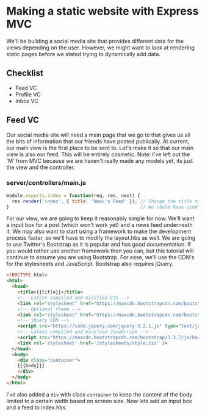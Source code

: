 # Making a static website with Express MVC
We'll be building a social media site that provides different data for the views depending on the user. However, we might want to look at rendering static pages before we stated trying to dynamically add data.

## Checklist
* Feed VC
* Profile VC
* Inbox VC

## Feed VC
Our social media site will need a main page that we go to that gives us all the bits of information that our friends have posted publically. At current, our main view is the first place to be sent to. Let's make it so that our main view is also our feed. This will be entirely cosmetic. Note: I've left out the 'M' from MVC because we are haven't really made any models yet, its just the view and the controller.

### server/controllers/main.js
```javascript
module.exports.index = function(req, res, next) {
  res.render('index', { title: 'New\'s Feed' }); // Change the title to New's Feed. Note: We have to escape the single quote (') using a backslash (\).
}                                                // We could have used double quotes (") around our string instead.
```

For our view, we are going to keep it reasonably simple for now. We'll want a input box for a post (which won't work yet) and a news feed underneath it. We may also want to start using a framework to make the development process faster, so we'll have to modify the layout.hbs as well. We are going to use Twitter's Bootstrap as it is popular and has good documentation. If you would rather use another framework then you can, but this tutorial will continue to assume you are using Bootstrap. For ease, we'll use the CDN's for the stylesheets and JavaScript. Bootstrap also requires jQuery.

```html
<!DOCTYPE html>
<html>
  <head>
    <title>{{title}}</title>
    <!-- Latest compiled and minified CSS -->
    <link rel="stylesheet" href="https://maxcdn.bootstrapcdn.com/bootstrap/3.3.7/css/bootstrap.min.css" integrity="sha384-BVYiiSIFeK1dGmJRAkycuHAHRg32OmUcww7on3RYdg4Va+PmSTsz/K68vbdEjh4u" crossorigin="anonymous">
    <!-- Optional theme -->
    <link rel="stylesheet" href="https://maxcdn.bootstrapcdn.com/bootstrap/3.3.7/css/bootstrap-theme.min.css" integrity="sha384-rHyoN1iRsVXV4nD0JutlnGaslCJuC7uwjduW9SVrLvRYooPp2bWYgmgJQIXwl/Sp" crossorigin="anonymous">
    <!-- jQuery CDN -->
    <script src="https://code.jquery.com/jquery-3.2.1.js" type="text/javascript"></script>
    <!-- Latest compiled and minified JavaScript -->
    <script src="https://maxcdn.bootstrapcdn.com/bootstrap/3.3.7/js/bootstrap.min.js" integrity="sha384-Tc5IQib027qvyjSMfHjOMaLkfuWVxZxUPnCJA7l2mCWNIpG9mGCD8wGNIcPD7Txa" crossorigin="anonymous"></script>
    <link rel='stylesheet' href='/stylesheets/style.css' />
  </head>
  <body>
    <div class="container">
    {{{body}}}
    </div>
  </body>
</html>
```
I've also added a `div` with class `container` to keep the content of the body limited to a certain width based on screen size.
Now lets add an input box and a feed to index.hbs.
```html

```
